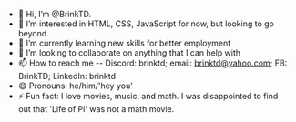 - 👋 Hi, I’m @BrinkTD.
- 👀 I’m interested in HTML, CSS, JavaScript for now, but looking to go beyond.
- 🌱 I’m currently learning new skills for better employment
- 💞️ I’m looking to collaborate on anything that I can help with
- 📫 How to reach me -- Discord: brinktd; email: brinktd@yahoo.com; FB: BrinkTD; LinkedIn: brinktd
- 😄 Pronouns: he/him/'hey you'
- ⚡ Fun fact: I love movies, music, and math. I was disappointed to find out that 'Life of Pi' was not a math movie.

<!---
BrinkTD/BrinkTD is a ✨ special ✨ repository because its `README.md` (this file) appears on your GitHub profile.
You can click the Preview link to take a look at your changes.
--->
